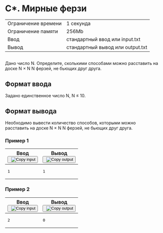 <div class="problem-statement">
   <div class="header">
      <h1 class="title">C*. Мирные ферзи</h1>
      <table>
         <tbody><tr class="time-limit">
            <td class="property-title">Ограничение времени</td>
            <td>1&nbsp;секунда</td>
         </tr>
         <tr class="memory-limit">
            <td class="property-title">Ограничение памяти</td>
            <td>256Mb</td>
         </tr>
         <tr class="input-file">
            <td class="property-title">Ввод</td>
            <td colspan="1">стандартный ввод или input.txt</td>
         </tr>
         <tr class="output-file">
            <td class="property-title">Вывод</td>
            <td colspan="1">стандартный вывод или output.txt</td>
         </tr>
      </tbody></table>
   </div>
   <h2></h2>
   <div class="legend"><span style="">
         <p>Дано число <span class="tex-math-text">N</span>. Определите, сколькими способами можно расставить на доске <span class="tex-math-text">N × N</span> <span class="tex-math-text">N</span> ферзей, не бьющих друг друга.
         </p></span></div>
   <h2>Формат ввода</h2>
   <div class="input-specification"><span style="">
         <p>Задано единственное число <span class="tex-math-text">N</span>, <span class="tex-math-text">N ≤ 10</span>.
         </p></span></div>
   <h2>Формат вывода</h2>
   <div class="output-specification"><span style="">
         <p>Необходимо вывести количество способов, которыми можно расставить на доске <span class="tex-math-text">N × N</span> <span class="tex-math-text">N</span> ферзей, не бьющих друг друга.
         </p></span></div>
   <h3>Пример 1</h3>
   <table class="sample-tests">
      <thead>
         <tr>
            <th>Ввод<div class="problem__copy-sample"><button class="button button_theme_pseudo button_size_s button_only-icon_yes problem__copy-button problem__copy-button_type_input i-bem" data-bem="{&quot;button&quot;:{}}" role="button" type="button" title="Copy input"><span class="button__text">&nbsp;<img class="image button__icon button__icon_role_copy" src="//yastatic.net/lego/_/La6qi18Z8LwgnZdsAr1qy1GwCwo.gif" alt="Copy input"></span></button></div></th>
            <th>Вывод<div class="problem__copy-sample"><button class="button button_theme_pseudo button_size_s button_only-icon_yes problem__copy-button problem__copy-button_type_output i-bem" data-bem="{&quot;button&quot;:{}}" role="button" type="button" title="Copy output"><span class="button__text">&nbsp;<img class="image button__icon button__icon_role_copy" src="//yastatic.net/lego/_/La6qi18Z8LwgnZdsAr1qy1GwCwo.gif" alt="Copy output"></span></button></div></th>
         </tr>
      </thead>
      <tbody>
         <tr>
            <td><pre>1
</pre></td>
            <td><pre>1
</pre></td>
         </tr>
      </tbody>
   </table>
   <h3>Пример 2</h3>
   <table class="sample-tests">
      <thead>
         <tr>
            <th>Ввод<div class="problem__copy-sample"><button class="button button_theme_pseudo button_size_s button_only-icon_yes problem__copy-button problem__copy-button_type_input i-bem" data-bem="{&quot;button&quot;:{}}" role="button" type="button" title="Copy input"><span class="button__text">&nbsp;<img class="image button__icon button__icon_role_copy" src="//yastatic.net/lego/_/La6qi18Z8LwgnZdsAr1qy1GwCwo.gif" alt="Copy input"></span></button></div></th>
            <th>Вывод<div class="problem__copy-sample"><button class="button button_theme_pseudo button_size_s button_only-icon_yes problem__copy-button problem__copy-button_type_output i-bem" data-bem="{&quot;button&quot;:{}}" role="button" type="button" title="Copy output"><span class="button__text">&nbsp;<img class="image button__icon button__icon_role_copy" src="//yastatic.net/lego/_/La6qi18Z8LwgnZdsAr1qy1GwCwo.gif" alt="Copy output"></span></button></div></th>
         </tr>
      </thead>
      <tbody>
         <tr>
            <td><pre>2
</pre></td>
            <td><pre>0
</pre></td>
         </tr>
      </tbody>
   </table>
</div>
